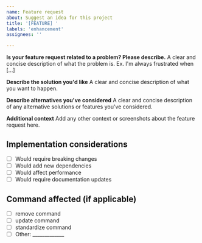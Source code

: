 ```yaml
---
name: Feature request
about: Suggest an idea for this project
title: '[FEATURE] '
labels: 'enhancement'
assignees: ''

---
```


**Is your feature request related to a problem? Please describe.**
A clear and concise description of what the problem is. Ex. I'm always frustrated when [...]

**Describe the solution you'd like**
A clear and concise description of what you want to happen.

**Describe alternatives you've considered**
A clear and concise description of any alternative solutions or features you've considered.

**Additional context**
Add any other context or screenshots about the feature request here.

## Implementation considerations

- [ ] Would require breaking changes
- [ ] Would add new dependencies
- [ ] Would affect performance
- [ ] Would require documentation updates

## Command affected (if applicable)

- [ ] remove command
- [ ] update command
- [ ] standardize command
- [ ] Other: _____________
